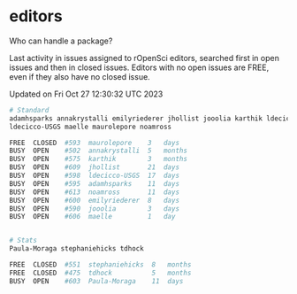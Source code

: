 # editors

Who can handle a package?

Last activity in issues assigned to rOpenSci editors, searched first in open
issues and then in closed issues. Editors with no open issues are FREE, even if
they also have no closed issue.


Updated on Fri Oct 27 12:30:32 UTC 2023

```bash
# Standard
adamhsparks annakrystalli emilyriederer jhollist jooolia karthik ldecicco
ldecicco-USGS maelle maurolepore noamross

FREE  CLOSED  #593  maurolepore    3   days
BUSY  OPEN    #502  annakrystalli  5   months
BUSY  OPEN    #575  karthik        3   months
BUSY  OPEN    #609  jhollist       21  days
BUSY  OPEN    #598  ldecicco-USGS  17  days
BUSY  OPEN    #595  adamhsparks    11  days
BUSY  OPEN    #613  noamross       11  days
BUSY  OPEN    #600  emilyriederer  8   days
BUSY  OPEN    #590  jooolia        3   days
BUSY  OPEN    #606  maelle         1   day


# Stats
Paula-Moraga stephaniehicks tdhock

FREE  CLOSED  #551  stephaniehicks  8   months
FREE  CLOSED  #475  tdhock          5   months
BUSY  OPEN    #603  Paula-Moraga    11  days
```
